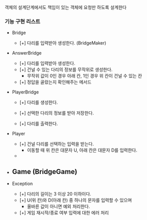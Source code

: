 객체의 설계단계에서도 책임이 있는 객체에 요청만 하도록 설계한다

### 기능 구현 리스트

* Bridge
  - [+] 다리를 입력받아 생성한다. (BridgeMaker)
 
* AnswerBridge
  - [+] 다리를 입력받아 생성한다. 
  - [+] 건널 수 있는 다리의 정보를 무작위로 생성한다. 
    - 무작위 값이 0인 경우 아래 칸, 1인 경우 위 칸이 건널 수 있는 칸
  - [+] 정답을 골랐는지 확인해주는 메서드
  

* PlayerBridge
  - [+] 다리를 생성한다.
  - [+] 선택한 다리의 정보를 받아 저장한다.
    
  - [+] 다리를 출력한다. 

* Player
  - [+] 건널 다리를 선택하는 입력을 받는다. 
    - 이동할 때 위 칸은 대문자 U, 아래 칸은 대문자 D를 입력한다.
  - 

* Game (BridgeGame)
  - 

* Exception
  - [+] 다리의 길이는 3 이상 20 이하이다.
  - [+] U(위 칸)와 D(아래 칸) 중 하나의 문자를 입력할 수 있으며 
    - 올바른 값이 아니면 예외 처리한다.
  - [+] 게임 재시작/종료 여부 입력에 대한 에러 처리
  

